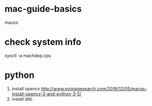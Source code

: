# mac-guide-basics
macos
# check system info
  sysctl -a machdep.cpu
# python
1. install opencv
    http://www.pyimagesearch.com/2016/12/05/macos-install-opencv-3-and-python-3-5/
2. install dlib
